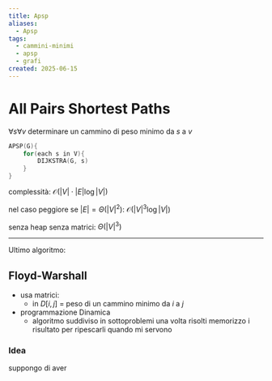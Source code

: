 ```yaml
---
title: Apsp
aliases:
  - Apsp
tags:
  - cammini-minimi
  - apsp
  - grafi
created: 2025-06-15
---
```

# All Pairs Shortest Paths
$\forall s \forall v$ determinare un cammino di peso minimo da $s$ a $v$

```c
APSP(G){
	for(each s in V){
		DIJKSTRA(G, s)
	}
}
```

complessità:
$\mathcal{O}(|V|\cdot |E|\log{|V|})$

nel caso peggiore se $|E|= \Theta(|V|^2)$:
$\mathcal{O}(|V|^3\log{|V|})$

senza heap senza matrici: $\Theta(|V|^3)$

---

Ultimo algoritmo:
## Floyd-Warshall
- usa matrici:
	- in $D[i,j]$ = peso di un cammino minimo da $i$ a $j$
- programmazione Dinamica
	- algoritmo suddiviso in sottoproblemi una volta risolti memorizzo i risultato per ripescarli quando mi servono

### Idea

suppongo di aver 